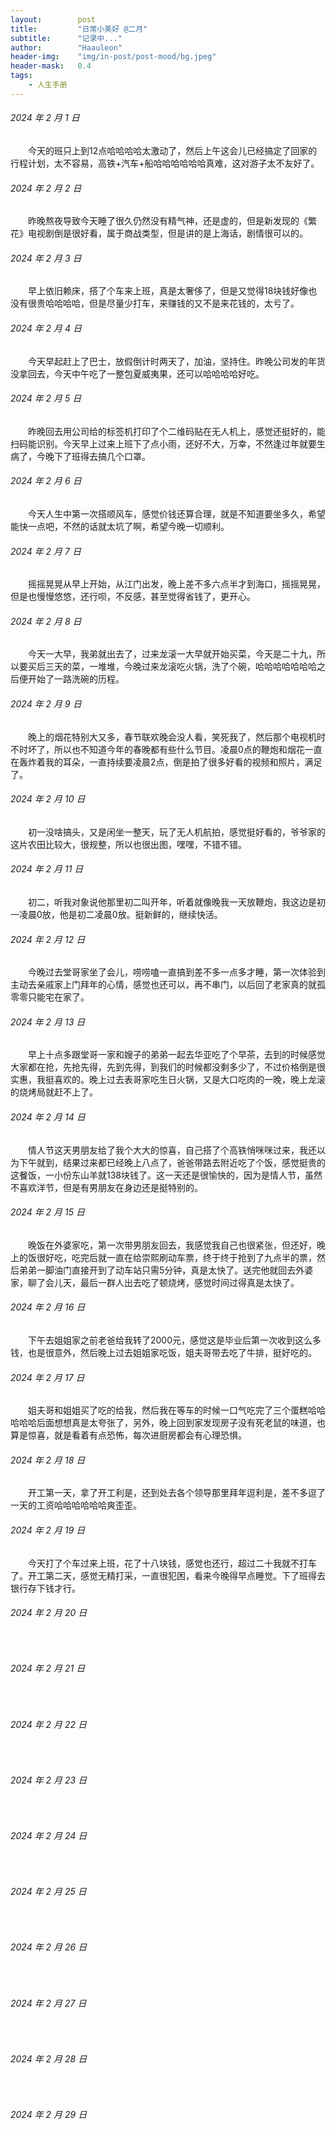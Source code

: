 ```yaml
---
layout:        post
title:         "日常小美好 @二月"
subtitle:      "记录中..."
author:        "Haauleon"
header-img:    "img/in-post/post-mood/bg.jpeg"
header-mask:   0.4
tags:
    - 人生手册
---
```


###### 2024 年 2 月 1 日
&emsp;&emsp;今天的班只上到12点哈哈哈哈太激动了，然后上午这会儿已经搞定了回家的行程计划，太不容易，高铁+汽车+船哈哈哈哈哈哈真难，这对游子太不友好了。

###### 2024 年 2 月 2 日
&emsp;&emsp;昨晚熬夜导致今天睡了很久仍然没有精气神，还是虚的，但是新发现的《繁花》电视剧倒是很好看，属于商战类型，但是讲的是上海话，剧情很可以的。

###### 2024 年 2 月 3 日
&emsp;&emsp;早上依旧赖床，搭了个车来上班，真是太奢侈了，但是又觉得18块钱好像也没有很贵哈哈哈哈，但是尽量少打车，来赚钱的又不是来花钱的，太亏了。

###### 2024 年 2 月 4 日
&emsp;&emsp;今天早起赶上了巴士，放假倒计时两天了，加油，坚持住。昨晚公司发的年货没拿回去，今天中午吃了一整包夏威夷果，还可以哈哈哈哈好吃。

###### 2024 年 2 月 5 日
&emsp;&emsp;昨晚回去用公司给的标签机打印了个二维码贴在无人机上，感觉还挺好的，能扫码能识别。今天早上过来上班下了点小雨，还好不大，万幸，不然逢过年就要生病了，今晚下了班得去搞几个口罩。

###### 2024 年 2 月 6 日
&emsp;&emsp;今天人生中第一次搭顺风车，感觉价钱还算合理，就是不知道要坐多久，希望能快一点吧，不然的话就太坑了啊，希望今晚一切顺利。

###### 2024 年 2 月 7 日
&emsp;&emsp;摇摇晃晃从早上开始，从江门出发，晚上差不多六点半才到海口，摇摇晃晃，但是也慢慢悠悠，还行呗，不反感，甚至觉得省钱了，更开心。

###### 2024 年 2 月 8 日
&emsp;&emsp;今天一大早，我弟就出去了，过来龙滚一大早就开始买菜，今天是二十九，所以要买后三天的菜，一堆堆，今晚过来龙滚吃火锅，洗了个碗，哈哈哈哈哈哈哈之后便开始了一路洗碗的历程。

###### 2024 年 2 月 9 日
&emsp;&emsp;晚上的烟花特别大又多，春节联欢晚会没人看，笑死我了，然后那个电视机时不时坏了，所以也不知道今年的春晚都有些什么节目。凌晨0点的鞭炮和烟花一直在轰炸着我的耳朵，一直持续要凌晨2点，倒是拍了很多好看的视频和照片，满足了。

###### 2024 年 2 月 10 日
&emsp;&emsp;初一没啥搞头，又是闲坐一整天，玩了无人机航拍，感觉挺好看的，爷爷家的这片农田比较大，很规整，所以也很出图，嘿嘿，不错不错。

###### 2024 年 2 月 11 日
&emsp;&emsp;初二，听我对象说他那里初二叫开年，听着就像晚我一天放鞭炮，我这边是初一凌晨0放，他是初二凌晨0放。挺新鲜的，继续快活。

###### 2024 年 2 月 12 日
&emsp;&emsp;今晚过去堂哥家坐了会儿，唠唠嗑一直搞到差不多一点多才睡，第一次体验到主动去亲戚家上门拜年的心情，感觉也还可以，再不串门，以后回了老家真的就孤零零只能宅在家了。

###### 2024 年 2 月 13 日
&emsp;&emsp;早上十点多跟堂哥一家和嫂子的弟弟一起去华亚吃了个早茶，去到的时候感觉大家都在抢，先抢先得，先到先得，到我们的时候都没剩多少了，不过价格倒是很实惠，我挺喜欢的。晚上过去表哥家吃生日火锅，又是大口吃肉的一晚，晚上龙滚的烧烤局就赶不上了。

###### 2024 年 2 月 14 日
&emsp;&emsp;情人节这天男朋友给了我个大大的惊喜，自己搭了个高铁悄咪咪过来，我还以为下午就到，结果过来都已经晚上八点了，爸爸带路去附近吃了个饭，感觉挺贵的这餐饭，一小份东山羊就138块钱了。这一天还是很愉快的，因为是情人节，虽然不喜欢洋节，但是有男朋友在身边还是挺特别的。

###### 2024 年 2 月 15 日
&emsp;&emsp;晚饭在外婆家吃，第一次带男朋友回去，我感觉我自己也很紧张，但还好，晚上的饭很好吃，吃完后就一直在给崇熙刷动车票，终于终于抢到了九点半的票，然后弟弟一脚油门直接开到了动车站只需5分钟，真是太快了。送完他就回去外婆家，聊了会儿天，最后一群人出去吃了顿烧烤，感觉时间过得真是太快了。

###### 2024 年 2 月 16 日
&emsp;&emsp;下午去姐姐家之前老爸给我转了2000元，感觉这是毕业后第一次收到这么多钱，也是很意外，然后晚上过去姐姐家吃饭，姐夫哥带去吃了牛排，挺好吃的。

###### 2024 年 2 月 17 日
&emsp;&emsp;姐夫哥和姐姐买了吃的给我，然后我在等车的时候一口气吃完了三个蛋糕哈哈哈哈哈后面想想真是太夸张了，另外，晚上回到家发现房子没有死老鼠的味道，也算是惊喜，就是看着有点恐怖，每次进厨房都会有心理恐惧。

###### 2024 年 2 月 18 日
&emsp;&emsp;开工第一天，拿了开工利是，还到处去各个领导那里拜年逗利是，差不多逗了一天的工资哈哈哈哈哈哈爽歪歪。

###### 2024 年 2 月 19 日
&emsp;&emsp;今天打了个车过来上班，花了十八块钱，感觉也还行，超过二十我就不打车了。开工第二天，感觉无精打采，一直很犯困，看来今晚得早点睡觉。下了班得去银行存下钱才行。

###### 2024 年 2 月 20 日
&emsp;&emsp;

###### 2024 年 2 月 21 日
&emsp;&emsp;

###### 2024 年 2 月 22 日
&emsp;&emsp;

###### 2024 年 2 月 23 日
&emsp;&emsp;

###### 2024 年 2 月 24 日
&emsp;&emsp;

###### 2024 年 2 月 25 日
&emsp;&emsp;

###### 2024 年 2 月 26 日
&emsp;&emsp;

###### 2024 年 2 月 27 日
&emsp;&emsp;

###### 2024 年 2 月 28 日
&emsp;&emsp;

###### 2024 年 2 月 29 日
&emsp;&emsp;